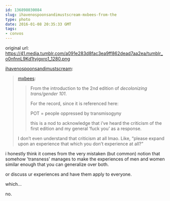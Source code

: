 ```yaml
---
id: 136898030084
slug: ihavenospoonsandimustscream-mxbees-from-the
type: photo
date: 2016-01-08 20:35:33 GMT
tags:
- convos
---
```

original url: https://41.media.tumblr.com/a091e283d8fac3ea9ff862dead7aa2ea/tumblr_o0nfnnL9Kd1tyjgxro1_1280.png

<p><a class="tumblr_blog" href="http://ihavenospoonsandimustscream.tumblr.com/post/136896705975">ihavenospoonsandimustscream</a>:</p>
<blockquote>
<p><a class="tumblr_blog" href="http://mxbees.tumblr.com/post/136894712269">mxbees</a>:</p>
<blockquote>
<p>From the introduction to the 2nd edition of <em>decolonizing trans/gender 101</em>.</p>

<p>For the record, since it is referenced here:</p>

<p>POT = people oppressed by transmisogyny</p>

<p>this is a nod to acknowledge that i’ve heard the criticism of the first edition and my general ‘fuck you’ as a response.</p>
</blockquote>
<p>I don’t even understand that criticism at all lmao. Like, “please expand upon an experience that which you don’t experience at all?” <br></p>
</blockquote>

i honestly think it comes from the very mistaken (but common) notion that somehow 'transness' manages to make the experiences of men and women similar enough that you can generalize over both.

or discuss ur experiences and have them apply to everyone.

which...

no.